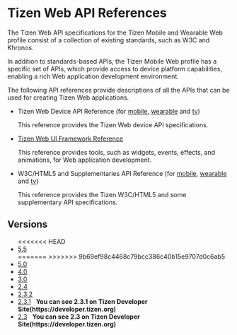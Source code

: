 # Tizen Web API References

The Tizen Web API specifications for the Tizen Mobile and Wearable Web profile consist of a collection of existing standards, such as W3C and Khronos.

In addition to standards-based APIs, the Tizen Mobile Web profile has a specific set of APIs, which provide access to device platform capabilities, enabling a rich Web application development environment.

The following API references provide descriptions of all the APIs that can be used for creating Tizen Web applications.

- Tizen Web Device API Reference (for [mobile](latest/device_api/mobile/index.html), [wearable](latest/device_api/wearable/index.html) and [tv](latest/device_api/tv/index.html))

  This reference provides the Tizen Web device API specifications.

- [Tizen Web UI Framework Reference](latest/ui_fw_api/ui_fw_api_cover.htm)

  This reference provides tools, such as widgets, events, effects, and animations, for Web application development.

- W3C/HTML5 and Supplementaries API Reference (for [mobile](latest/w3c_api/w3c_api_m.html), [wearable](latest/w3c_api/w3c_api_w.html) and [tv](latest/w3c_api/w3c_api_tv.html))

  This reference provides the Tizen W3C/HTML5 and some supplementary API specifications.

## Versions
<ul>
<<<<<<< HEAD
  <li><a href="5.5/device_api/mobile/index.html" target="_blank">5.5</a></li>
=======
>>>>>>> 9b69ef98c4468c79bcc386c40b15e9707d0c6ab5
  <li><a href="5.0/device_api/mobile/index.html" target="_blank">5.0</a></li>
  <li><a href="4.0/device_api/mobile/index.html" target="_blank">4.0</a></li>
  <li><a href="3.0/device_api/mobile/index.html" target="_blank">3.0</a></li>
  <li><a href="2.4/device_api/mobile/index.html" target="_blank">2.4</a></li>
  <li><a href="2.3.2/device_api/wearable/index.html" target="_blank">2.3.2</a></li>
  <li><a href="https://developer.tizen.org/development/api-references/native-application?redirect=https://developer.tizen.org/dev-guide/2.3.1/org.tizen.native.mobile.apireference/index.html" target="api">2.3.1</a>&nbsp;&nbsp;&nbsp;<strong>You can see 2.3.1 on Tizen Developer Site(https://developer.tizen.org)</strong></li>
  <li><a href="https://developer.tizen.org/development/api-references/native-application?redirect=https://developer.tizen.org/dev-guide/2.3/org.tizen.native.mobile.apireference/index.html" target="api">2.3</a>&nbsp;&nbsp;&nbsp;<strong>You can see 2.3 on Tizen Developer Site(https://developer.tizen.org)</strong></li>
</ul>

